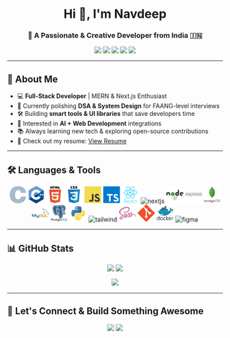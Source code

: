 <!-- Profile Header -->
<h1 align="center">Hi 👋, I'm Navdeep</h1>
<h3 align="center">🚀 A Passionate & Creative Developer from India 🇮🇳</h3>

<p align="center">
  <a href="https://navdeep-site.vercel.app" target="_blank"><img src="https://img.shields.io/badge/Portfolio-000000?style=for-the-badge&logo=About.me&logoColor=white" /></a>
  <a href="mailto:workwithdeepnav@gmail.com"><img src="https://img.shields.io/badge/Email-D14836?style=for-the-badge&logo=gmail&logoColor=white" /></a>
  <a href="https://linkedin.com/in/navdeep-singh-1554a8321" target="_blank"><img src="https://img.shields.io/badge/LinkedIn-0A66C2?style=for-the-badge&logo=linkedin&logoColor=white" /></a>
  <a href="https://twitter.com/navdeep67606112" target="_blank"><img src="https://img.shields.io/badge/Twitter-1DA1F2?style=for-the-badge&logo=twitter&logoColor=white" /></a>
  <a href="https://instagram.com/deep.i3_" target="_blank"><img src="https://img.shields.io/badge/Instagram-E4405F?style=for-the-badge&logo=instagram&logoColor=white" /></a>
</p>

---

## 🌟 About Me  
- 💻 **Full-Stack Developer** | MERN & Next.js Enthusiast  
- 🎯 Currently polishing **DSA & System Design** for FAANG-level interviews  
- 🛠 Building **smart tools & UI libraries** that save developers time  
- 🚀 Interested in **AI + Web Development** integrations  
- 📚 Always learning new tech & exploring open-source contributions  
- 📄 Check out my resume: [View Resume](https://drive.google.com/file/d/1rSlOnr1TDBOfY37Byl6AMOYq_Put-lW5/view)  

---

## 🛠 Languages & Tools  
<p align="center">  
  <img src="https://raw.githubusercontent.com/devicons/devicon/master/icons/c/c-original.svg" alt="c" width="40" height="40"/>  
  <img src="https://raw.githubusercontent.com/devicons/devicon/master/icons/cplusplus/cplusplus-original.svg" alt="cplusplus" width="40" height="40"/>  
  <img src="https://raw.githubusercontent.com/devicons/devicon/master/icons/html5/html5-original-wordmark.svg" alt="html5" width="40" height="40"/>  
  <img src="https://raw.githubusercontent.com/devicons/devicon/master/icons/css3/css3-original-wordmark.svg" alt="css3" width="40" height="40"/>  
  <img src="https://raw.githubusercontent.com/devicons/devicon/master/icons/javascript/javascript-original.svg" alt="javascript" width="40" height="40"/>  
  <img src="https://raw.githubusercontent.com/devicons/devicon/master/icons/typescript/typescript-original.svg" alt="typescript" width="40" height="40"/>  
  <img src="https://raw.githubusercontent.com/devicons/devicon/master/icons/react/react-original-wordmark.svg" alt="react" width="40" height="40"/>  
  <img src="https://cdn.worldvectorlogo.com/logos/nextjs-2.svg" alt="nextjs" width="40" height="40"/>  
  <img src="https://raw.githubusercontent.com/devicons/devicon/master/icons/nodejs/nodejs-original-wordmark.svg" alt="nodejs" width="40" height="40"/>  
  <img src="https://raw.githubusercontent.com/devicons/devicon/master/icons/express/express-original-wordmark.svg" alt="express" width="40" height="40"/>  
  <img src="https://raw.githubusercontent.com/devicons/devicon/master/icons/mongodb/mongodb-original-wordmark.svg" alt="mongodb" width="40" height="40"/>  
  <img src="https://raw.githubusercontent.com/devicons/devicon/master/icons/mysql/mysql-original-wordmark.svg" alt="mysql" width="40" height="40"/>  
  <img src="https://raw.githubusercontent.com/devicons/devicon/master/icons/postgresql/postgresql-original-wordmark.svg" alt="postgresql" width="40" height="40"/>  
  <img src="https://raw.githubusercontent.com/devicons/devicon/master/icons/python/python-original.svg" alt="python" width="40" height="40"/>  
  <img src="https://www.vectorlogo.zone/logos/tailwindcss/tailwindcss-icon.svg" alt="tailwind" width="40" height="40"/>  
  <img src="https://raw.githubusercontent.com/devicons/devicon/master/icons/sass/sass-original.svg" alt="sass" width="40" height="40"/>  
  <img src="https://raw.githubusercontent.com/devicons/devicon/master/icons/git/git-original.svg" alt="git" width="40" height="40"/>  
  <img src="https://raw.githubusercontent.com/devicons/devicon/master/icons/docker/docker-original-wordmark.svg" alt="docker" width="40" height="40"/>  
  <img src="https://www.vectorlogo.zone/logos/figma/figma-icon.svg" alt="figma" width="40" height="40"/>  
</p>

---

## 📊 GitHub Stats  
<p align="center">
  <img src="https://github-readme-stats.vercel.app/api?username=deepnav4&show_icons=true&theme=radical" height="165"/>
  <img src="https://github-readme-stats.vercel.app/api/top-langs?username=deepnav4&show_icons=true&locale=en&layout=compact&theme=radical" height="165"/>
</p>

<p align="center">
  <img src="https://github-readme-streak-stats.herokuapp.com/?user=deepnav4&theme=radical" height="165" />
</p>

---

## 🚀 Let's Connect & Build Something Awesome  
<p align="center">
  <a href="https://navdeep-site.vercel.app"><img src="https://img.shields.io/badge/🌐 Portfolio-FF7139?style=for-the-badge" /></a>
  <a href="mailto:workwithdeepnav@gmail.com"><img src="https://img.shields.io/badge/📧 Email Me-0078D4?style=for-the-badge" /></a>
</p>
